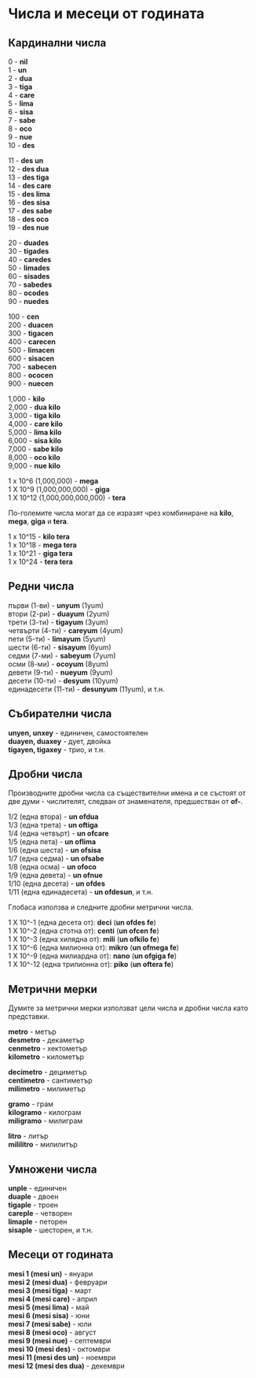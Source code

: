 <h1>Числа и месеци от годината</h1>
<h2>Кардинални числа</h2>
<p>0 - <strong>nil</strong><br> 1 - <strong>un</strong><br> 2 - <strong>dua</strong><br> 3 - <strong>tiga</strong><br> 4
	- <strong>care</strong><br> 5 - <strong>lima</strong><br> 6 - <strong>sisa</strong><br> 7 -
	<strong>sabe</strong><br> 8 - <strong>oco</strong><br> 9 - <strong>nue</strong><br> 10 - <strong>des</strong></p>
<p>11 - <strong>des un</strong><br> 12 - <strong>des dua</strong><br> 13 - <strong>des tiga</strong><br> 14 -
	<strong>des care</strong><br> 15 - <strong>des lima</strong><br> 16 - <strong>des sisa</strong><br> 17 - <strong>des
		sabe</strong><br> 18 - <strong>des oco</strong><br> 19 - <strong>des nue</strong></p>
<p>20 - <strong>duades</strong><br> 30 - <strong>tigades</strong><br> 40 - <strong>caredes</strong><br> 50 -
	<strong>limades</strong><br> 60 - <strong>sisades</strong><br> 70 - <strong>sabedes</strong><br> 80 -
	<strong>ocodes</strong><br> 90 - <strong>nuedes</strong></p>
<p>100 - <strong>cen</strong><br> 200 - <strong>duacen</strong><br> 300 - <strong>tigacen</strong><br> 400 -
	<strong>carecen</strong><br> 500 - <strong>limacen</strong><br> 600 - <strong>sisacen</strong><br> 700 -
	<strong>sabecen</strong><br> 800 - <strong>ococen</strong><br> 900 - <strong>nuecen</strong></p>
<p>1,000 - <strong>kilo</strong><br> 2,000 - <strong>dua kilo</strong><br> 3,000 - <strong>tiga kilo</strong><br> 4,000
	- <strong>care kilo</strong><br> 5,000 - <strong>lima kilo</strong><br> 6,000 - <strong>sisa kilo</strong><br> 7,000
	- <strong>sabe kilo</strong><br> 8,000 - <strong>oco kilo</strong><br> 9,000 - <strong>nue kilo</strong></p>
<p>1 x 10^6 (1,000,000) - <strong>mega</strong><br> 1 X 10^9 (1,000,000,000) - <strong>giga</strong><br> 1 X 10^12
	(1,000,000,000,000) - <strong>tera</strong> </p>
<p>По-големите числа могат да се изразят чрез комбиниране на <strong>kilo</strong>, <strong>mega</strong>,
	<strong>giga</strong> и <strong>tera</strong>.</p>
<p>1 x 10^15 - <strong>kilo tera</strong><br> 1 x 10^18 - <strong>mega tera</strong><br> 1 x 10^21 - <strong>giga
		tera</strong><br> 1 x 10^24 - <strong>tera tera</strong> </p>
<h2>Редни числа</h2>
<p>първи (1-ви) - <strong>unyum</strong> (1yum)<br> втори (2-ри) - <strong>duayum</strong> (2yum)<br> трети (3-ти) -
	<strong>tigayum</strong> (3yum)<br> четвърти (4-ти) - <strong>careyum</strong> (4yum)<br> пети (5-ти) -
	<strong>limayum</strong> (5yum)<br> шести (6-ти) - <strong>sisayum</strong> (6yum)<br> седми (7-ми) -
	<strong>sabeyum</strong> (7yum)<br> осми (8-ми) - <strong>ocoyum</strong> (8yum)<br> девети (9-ти) -
	<strong>nueyum</strong> (9yum)<br> десети (10-ти) - <strong>desyum</strong> (10yum)<br> единадесети (11-ти) -
	<strong>desunyum</strong> (11yum), и т.н.</p>
<h2>Събирателни числа</h2>
<p><strong>unyen, unxey</strong> - единичен, самостоятелен<br>
	<strong>duayen, duaxey</strong> - дует, двойка<br>
	<strong>tigayen, tigaxey</strong> - трио, и т.н.
</p>
<h2>Дробни числа</h2>
<p>Производните дробни числа са съществителни имена и се състоят от две думи - числителят, следван от знаменателя,
	предшестван от <strong>of-</strong>.</p>
<p>1/2 (една втора) - <strong>un ofdua</strong><br> 1/3 (една трета) - <strong>un oftiga</strong><br> 1/4 (една четвърт) -
	<strong>un ofcare</strong><br> 1/5 (една пета) - <strong>un oflima</strong><br> 1/6 (една шеста) - <strong>un
		ofsisa</strong><br> 1/7 (една седма) - <strong>un ofsabe</strong><br> 1/8 (една осма) - <strong>un
		ofoco</strong><br> 1/9 (една девета) - <strong>un ofnue</strong><br> 1/10 (една десета) - <strong>un
		ofdes</strong><br> 1/11 (една единадесета) - <strong>un ofdesun</strong>, и т.н.</p>
<p>Глобаса използва и следните дробни метрични числа. </p>
<p>1 X 10^-1 (една десета от): <strong>deci</strong> (<strong>un ofdes fe</strong>)<br> 1 X 10^-2 (една стотна от):
	<strong>centi</strong> (<strong>un ofcen fe</strong>)<br> 1 X 10^-3 (една хилядна от): <strong>mili</strong>
	(<strong>un ofkilo fe</strong>)<br> 1 X 10^-6 (една милионна от): <strong>mikro</strong> (<strong>un ofmega
		fe</strong>)<br> 1 X 10^-9 (една милиардна от): <strong>nano</strong> (<strong>un ofgiga fe</strong>)<br> 1 X
	10^-12 (една трилионна от): <strong>piko</strong> (<strong>un oftera fe</strong>)</p>
<h2>Метрични мерки</h2>
<p>Думите за метрични мерки използват цели числа и дробни числа като представки.</p>
<p><strong>metro</strong> - метър<br>
	<strong>desmetro</strong> - декаметър<br>
	<strong>cenmetro</strong> - хектометър<br>
	<strong>kilometro</strong> - километър
</p>
<p><strong>decimetro</strong> - дециметър<br>
	<strong>centimetro</strong> - сантиметър<br>
	<strong>milimetro</strong> - милиметър
</p>
<p><strong>gramo</strong> - грам<br>
	<strong>kilogramo</strong> - килограм<br>
	<strong>miligramo</strong> - милиграм
</p>
<p><strong>litro</strong> - литър<br>
	<strong>mililitro</strong> - милилитър
</p>
<h2>Умножени числа</h2>
<p><strong>unple</strong> - единичен<br>
	<strong>duaple</strong> - двоен<br>
	<strong>tigaple</strong> - троен<br>
	<strong>careple</strong> - четворен<br>
	<strong>limaple</strong> - петорен<br>
	<strong>sisaple</strong> - шесторен, и т.н.
</p>
<h2>Месеци от годината</h2>
<p><strong>mesi 1 (mesi un)</strong> - януари<br>
	<strong>mesi 2 (mesi dua)</strong> - февруари<br>
	<strong>mesi 3 (mesi tiga)</strong> - март<br>
	<strong>mesi 4 (mesi care)</strong> - април<br>
	<strong>mesi 5 (mesi lima)</strong> - май<br>
	<strong>mesi 6 (mesi sisa)</strong> - юни<br>
	<strong>mesi 7 (mesi sabe)</strong> - юли<br>
	<strong>mesi 8 (mesi oco)</strong> - август<br>
	<strong>mesi 9 (mesi nue)</strong> - септември<br>
	<strong>mesi 10 (mesi des)</strong> - октомври<br>
	<strong>mesi 11 (mesi des un)</strong> - ноември<br>
	<strong>mesi 12 (mesi des dua)</strong> - декември
</p>
